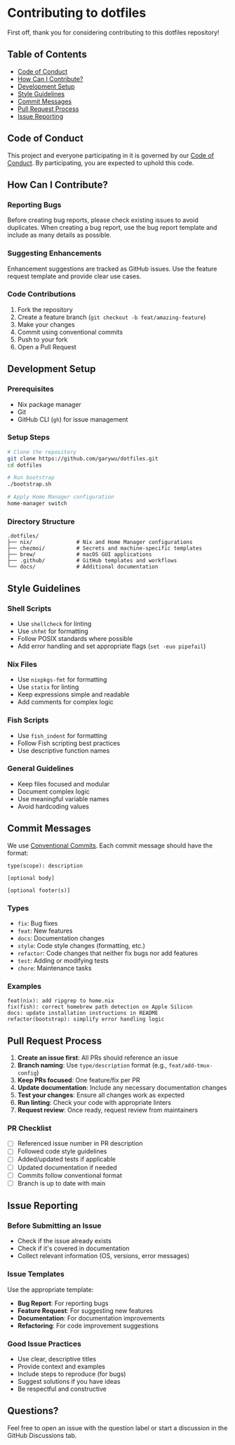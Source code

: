 # Contributing to dotfiles

First off, thank you for considering contributing to this dotfiles repository!

## Table of Contents
- [Code of Conduct](#code-of-conduct)
- [How Can I Contribute?](#how-can-i-contribute)
- [Development Setup](#development-setup)
- [Style Guidelines](#style-guidelines)
- [Commit Messages](#commit-messages)
- [Pull Request Process](#pull-request-process)
- [Issue Reporting](#issue-reporting)

## Code of Conduct

This project and everyone participating in it is governed by our [Code of Conduct](CODE_OF_CONDUCT.md). By participating, you are expected to uphold this code.

## How Can I Contribute?

### Reporting Bugs

Before creating bug reports, please check existing issues to avoid duplicates. When creating a bug report, use the bug report template and include as many details as possible.

### Suggesting Enhancements

Enhancement suggestions are tracked as GitHub issues. Use the feature request template and provide clear use cases.

### Code Contributions

1. Fork the repository
2. Create a feature branch (`git checkout -b feat/amazing-feature`)
3. Make your changes
4. Commit using conventional commits
5. Push to your fork
6. Open a Pull Request

## Development Setup

### Prerequisites
- Nix package manager
- Git
- GitHub CLI (`gh`) for issue management

### Setup Steps
```bash
# Clone the repository
git clone https://github.com/garywu/dotfiles.git
cd dotfiles

# Run bootstrap
./bootstrap.sh

# Apply Home Manager configuration
home-manager switch
```

### Directory Structure
```
.dotfiles/
├── nix/              # Nix and Home Manager configurations
├── chezmoi/          # Secrets and machine-specific templates
├── brew/             # macOS GUI applications
├── .github/          # GitHub templates and workflows
└── docs/             # Additional documentation
```

## Style Guidelines

### Shell Scripts
- Use `shellcheck` for linting
- Use `shfmt` for formatting
- Follow POSIX standards where possible
- Add error handling and set appropriate flags (`set -euo pipefail`)

### Nix Files
- Use `nixpkgs-fmt` for formatting
- Use `statix` for linting
- Keep expressions simple and readable
- Add comments for complex logic

### Fish Scripts
- Use `fish_indent` for formatting
- Follow Fish scripting best practices
- Use descriptive function names

### General Guidelines
- Keep files focused and modular
- Document complex logic
- Use meaningful variable names
- Avoid hardcoding values

## Commit Messages

We use [Conventional Commits](https://www.conventionalcommits.org/). Each commit message should have the format:

```
type(scope): description

[optional body]

[optional footer(s)]
```

### Types
- `fix`: Bug fixes
- `feat`: New features
- `docs`: Documentation changes
- `style`: Code style changes (formatting, etc.)
- `refactor`: Code changes that neither fix bugs nor add features
- `test`: Adding or modifying tests
- `chore`: Maintenance tasks

### Examples
```
feat(nix): add ripgrep to home.nix
fix(fish): correct homebrew path detection on Apple Silicon
docs: update installation instructions in README
refactor(bootstrap): simplify error handling logic
```

## Pull Request Process

1. **Create an issue first**: All PRs should reference an issue
2. **Branch naming**: Use `type/description` format (e.g., `feat/add-tmux-config`)
3. **Keep PRs focused**: One feature/fix per PR
4. **Update documentation**: Include any necessary documentation changes
5. **Test your changes**: Ensure all changes work as expected
6. **Run linting**: Check your code with appropriate linters
7. **Request review**: Once ready, request review from maintainers

### PR Checklist
- [ ] Referenced issue number in PR description
- [ ] Followed code style guidelines
- [ ] Added/updated tests if applicable
- [ ] Updated documentation if needed
- [ ] Commits follow conventional format
- [ ] Branch is up to date with main

## Issue Reporting

### Before Submitting an Issue
- Check if the issue already exists
- Check if it's covered in documentation
- Collect relevant information (OS, versions, error messages)

### Issue Templates
Use the appropriate template:
- **Bug Report**: For reporting bugs
- **Feature Request**: For suggesting new features
- **Documentation**: For documentation improvements
- **Refactoring**: For code improvement suggestions

### Good Issue Practices
- Use clear, descriptive titles
- Provide context and examples
- Include steps to reproduce (for bugs)
- Suggest solutions if you have ideas
- Be respectful and constructive

## Questions?

Feel free to open an issue with the question label or start a discussion in the GitHub Discussions tab.
